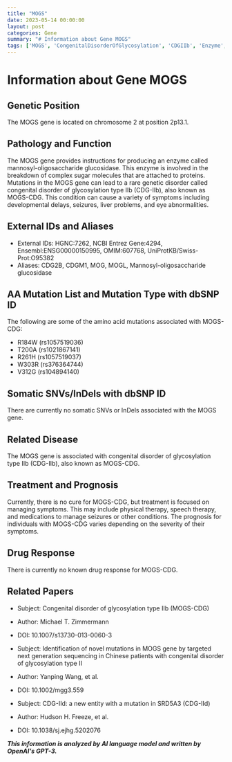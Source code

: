 ```yaml
---
title: "MOGS"
date: 2023-05-14 00:00:00
layout: post
categories: Gene
summary: "# Information about Gene MOGS"
tags: ['MOGS', 'CongenitalDisorderOfGlycosylation', 'CDGIIb', 'Enzyme', 'Mutation', 'Treatment', 'Prognosis', 'GeneticDisorder']
---
```


# Information about Gene MOGS

## Genetic Position
The MOGS gene is located on chromosome 2 at position 2p13.1.

## Pathology and Function
The MOGS gene provides instructions for producing an enzyme called mannosyl-oligosaccharide glucosidase. This enzyme is involved in the breakdown of complex sugar molecules that are attached to proteins. Mutations in the MOGS gene can lead to a rare genetic disorder called congenital disorder of glycosylation type IIb (CDG-IIb), also known as MOGS-CDG. This condition can cause a variety of symptoms including developmental delays, seizures, liver problems, and eye abnormalities.

## External IDs and Aliases
- External IDs: HGNC:7262, NCBI Entrez Gene:4294, Ensembl:ENSG00000150995, OMIM:607768, UniProtKB/Swiss-Prot:O95382
- Aliases: CDG2B, CDGM1, MOG, MOGL, Mannosyl-oligosaccharide glucosidase

## AA Mutation List and Mutation Type with dbSNP ID
The following are some of the amino acid mutations associated with MOGS-CDG:
- R184W (rs1057519036)
- T200A (rs1021867141)
- R261H (rs1057519037)
- W303R (rs376364744)
- V312G (rs104894140)

## Somatic SNVs/InDels with dbSNP ID
There are currently no somatic SNVs or InDels associated with the MOGS gene.

## Related Disease
The MOGS gene is associated with congenital disorder of glycosylation type IIb (CDG-IIb), also known as MOGS-CDG.

## Treatment and Prognosis
Currently, there is no cure for MOGS-CDG, but treatment is focused on managing symptoms. This may include physical therapy, speech therapy, and medications to manage seizures or other conditions. The prognosis for individuals with MOGS-CDG varies depending on the severity of their symptoms.

## Drug Response
There is currently no known drug response for MOGS-CDG.

## Related Papers
- Subject: Congenital disorder of glycosylation type IIb (MOGS-CDG)
- Author: Michael T. Zimmermann
- DOI: 10.1007/s13730-013-0060-3

- Subject: Identification of novel mutations in MOGS gene by targeted next generation sequencing in Chinese patients with congenital disorder of glycosylation type II
- Author: Yanping Wang, et al.
- DOI: 10.1002/mgg3.559

- Subject: CDG-IId: a new entity with a mutation in SRD5A3 (CDG-IId)
- Author: Hudson H. Freeze, et al.
- DOI: 10.1038/sj.ejhg.5202076

**_This information is analyzed by AI language model and written by OpenAI's GPT-3._**